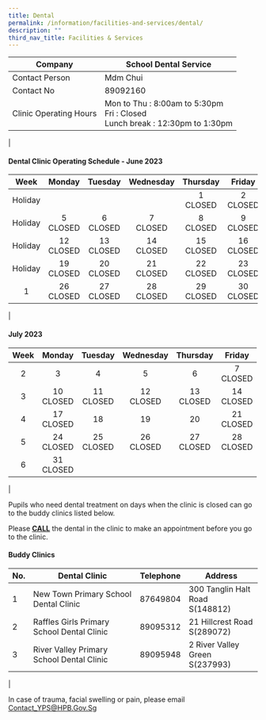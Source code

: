 ```yaml
---
title: Dental
permalink: /information/facilities-and-services/dental/
description: ""
third_nav_title: Facilities & Services
---
```

| Company | School Dental Service |
|---|---|
| Contact Person | Mdm Chui |
| Contact No | 89092160 |
| Clinic Operating Hours  | Mon to Thu : 8:00am to 5:30pm<br>Fri : Closed <br>Lunch break : 12:30pm to 1:30pm|
|

#### **Dental Clinic Operating Schedule - June 2023**

| <center>Week</center> | <center>Monday</center>| <center>Tuesday</center> | <center>Wednesday</center> | <center>Thursday</center> | <center>Friday</center> |
|:---:|---|---|---|---|---|
| <center> Holiday</center>|<center><br></center> | <center><br></center> | <center><br></center> |<center>1<br>CLOSED</center>  |<center>2<br>CLOSED</center>| 
| <center>Holiday</center> | <center>5<br>CLOSED</center>  | <center>6<br>CLOSED</center>  | <center>7<br>CLOSED</center> | <center>8<br>CLOSED</center> | <center>9<br>CLOSED</center>  |
| <center> Holiday</center> |  <center>12<br>CLOSED</center> | <center> 13<br>CLOSED</center> | <center> 14<br>CLOSED</center> |  <center> 15<br>CLOSED</center> | <center> 16<br>CLOSED</center> |
| <center> Holiday</center>|  <center>19<br>CLOSED</center> | <center>20 <br>CLOSED</center> | <center>21 <br>CLOSED</center>|<center>22 <br>CLOSED</center> |<center>23 <br>CLOSED</center>|
| <center> 1</center>|  <center>26<br>CLOSED</center> | <center>27 <br>CLOSED</center> | <center>28 <br>CLOSED</center>|<center>29 <br>CLOSED</center> |<center>30 <br>CLOSED</center>|
|
	
#### July 2023

| <center>Week</center> | <center>Monday</center>| <center>Tuesday</center> | <center>Wednesday</center> | <center>Thursday</center> | <center>Friday</center> |
|:---:|---|---|---|---|---|
| <center> 2</center>|<center>3<br></center> | <center>4<br></center> | <center>5<br></center> |<center>6<br></center>  |<center>7<br>CLOSED</center>| 
| <center>3</center> | <center>10<br>CLOSED</center>  | <center>11<br>CLOSED</center>  | <center>12<br>CLOSED</center> | <center>13<br>CLOSED</center> | <center>14<br>CLOSED</center>  |
| <center> 4</center> |  <center>17<br>CLOSED</center> | <center> 18<br></center> | <center> 19<br></center> |  <center> 20<br></center> | <center> 21<br>CLOSED</center> |
| <center> 5</center>|  <center>24<br>CLOSED</center> | <center>25 <br>CLOSED</center> | <center>26 <br>CLOSED</center>|<center>27 <br>CLOSED</center> |<center>28 <br>CLOSED</center>|
| <center> 6</center>|  <center>31<br>CLOSED</center> | <center> <br></center> | <center> <br></center>|<center> <br></center> |<center> <br></center>|
|
	
Pupils who need dental treatment on days when the clinic is closed can go to the buddy clinics listed below.

Please <b><u>CALL</u></b> the dental in the clinic to make an appointment before you go to the clinic.

#### **Buddy Clinics**

| No. | Dental Clinic | Telephone | Address |
|---|---|:---:|---|
| 1 | New Town Primary School Dental Clinic |  87649804 | 300 Tanglin Halt Road<br>S(148812)|
| 2 | Raffles Girls Primary School Dental Clinic |  89095312 | 21 Hillcrest Road<br>S(289072) |
| 3 | River Valley Primary School Dental Clinic |  89095948 | 2 River Valley Green<br>S(237993) |
|

In case of trauma, facial swelling or pain, please email Contact_YPS@HPB.Gov.Sg